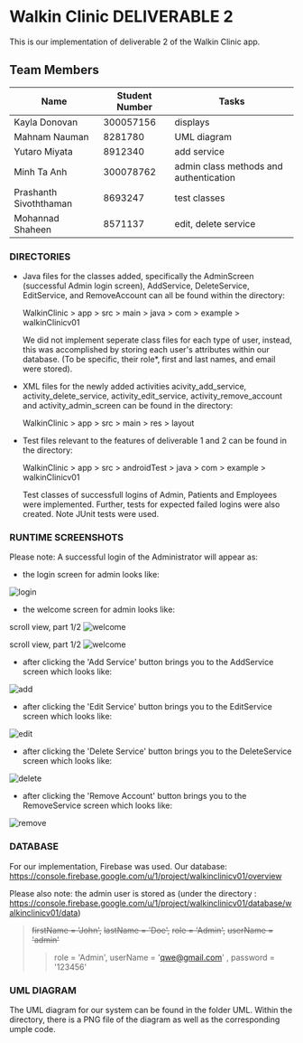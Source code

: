 # Walkin Clinic DELIVERABLE 2

This is our implementation of deliverable 2 of the Walkin Clinic app.

## Team Members
| Name | Student Number | Tasks | 
| --- | --- | --- |
| Kayla Donovan | 300057156 | displays |
| Mahnam Nauman | 8281780 | UML diagram | 
| Yutaro Miyata | 8912340 | add service |
| Minh Ta Anh | 300078762 | admin class methods and authentication |
| Prashanth Sivoththaman | 8693247 | test classes |
| Mohannad Shaheen | 8571137 | edit, delete service |

### DIRECTORIES
- Java files for the classes added, specifically the AdminScreen (successful Admin login screen), AddService, DeleteService, EditService, and RemoveAccount
can all be found within the directory:
	
    WalkinClinic > app > src > main > java > com > example > walkinClinicv01

    We did not implement seperate class files for each type of user, instead, this was accomplished by storing each user's attributes 
    within our database.
    (To be specific, their role*, first and last names, and email were stored). 

- XML files for the newly added activities acivity_add_service, activity_delete_service, activity_edit_service, activity_remove_account and activity_admin_screen can be found in the directory:
	
    WalkinClinic > app > src > main > res > layout

- Test files relevant to the features of deliverable 1 and 2 can be found in the directory: 
	
     WalkinClinic > app > src > androidTest > java > com > example > walkinClinicv01

	Test classes of successfull logins of Admin, Patients and Employees were implemented. Further, tests for expected failed logins were also created. 
	Note JUnit tests were used. 

### RUNTIME SCREENSHOTS
Please note:
A successful login of the Administrator will appear as: 

- the login screen for admin looks like:

![login](https://github.com/professor-forward/project-lab01-group7/blob/f/deliverable02/screenshots/adminLogin.png)

- the welcome screen for admin looks like:

scroll view, part 1/2
![welcome](https://github.com/professor-forward/project-lab01-group7/blob/f/deliverable02/screenshots/scrollViewAdminScreen1.png)

scroll view, part 1/2
![welcome](https://github.com/professor-forward/project-lab01-group7/blob/f/deliverable02/screenshots/scrollViewAdminScreen2.png)

- after clicking the 'Add Service' button brings you to the AddService screen which looks like:

![add](https://github.com/professor-forward/project-lab01-group7/blob/f/deliverable02/screenshots/addServiceScreen.png)

- after clicking the 'Edit Service' button brings you to the EditService screen which looks like:

![edit](https://github.com/professor-forward/project-lab01-group7/blob/f/deliverable02/screenshots/editServiceScreen.png)

- after clicking the 'Delete Service' button brings you to the DeleteService screen which looks like:

![delete](https://github.com/professor-forward/project-lab01-group7/blob/f/deliverable02/screenshots/deleteServiceScreen.png)

- after clicking the 'Remove Account' button brings you to the RemoveService screen which looks like:

![remove](https://github.com/professor-forward/project-lab01-group7/blob/f/deliverable02/screenshots/removeUserScreen.png)


### DATABASE
For our implementation, Firebase was used.
Our database: https://console.firebase.google.com/u/1/project/walkinclinicv01/overview

Please also note: the admin user is stored as 
(under the directory : https://console.firebase.google.com/u/1/project/walkinclinicv01/database/walkinclinicv01/data)
> ~~firstName = 'John',~~
> ~~lastName = 'Doe',~~
> ~~role = 'Admin',~~
> ~~userName = 'admin'~~
>>role = 'Admin',
> userName = 'qwe@gmail.com' ,
> password = '123456'

### UML DIAGRAM
The UML diagram for our system can be found in the folder UML. Within the directory, there is a PNG file of the diagram as well as the corresponding umple code.
